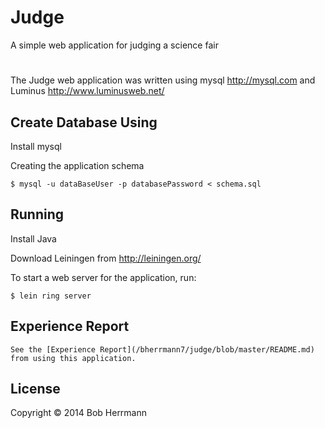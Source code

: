 # Judge

A simple web application for judging a science fair

#

The Judge web application was written using mysql http://mysql.com and Luminus http://www.luminusweb.net/

## Create Database Using 

Install mysql

Creating the application schema

    $ mysql -u dataBaseUser -p databasePassword < schema.sql

## Running

Install Java 

Download Leiningen from http://leiningen.org/

To start a web server for the application, run:

    $ lein ring server

## Experience Report

    See the [Experience Report](/bherrmann7/judge/blob/master/README.md) from using this application.

## License

Copyright © 2014 Bob Herrmann

